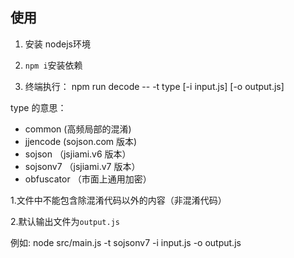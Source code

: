 ## 使用

1. 安装 nodejs环境 
  
2. `npm i`安装依赖
   
3. 终端执行：
 npm run decode -- -t type [-i input.js] [-o output.js]

type 的意思：
* common (高频局部的混淆)
* jjencode  (sojson.com 版本)
* sojson  （jsjiami.v6 版本）
* sojsonv7 （jsjiami.v7 版本）
* obfuscator  （市面上通用加密）

1.文件中不能包含除混淆代码以外的内容（非混淆代码）

2.默认输出文件为`output.js`


例如:   node src/main.js -t sojsonv7 -i input.js -o output.js
